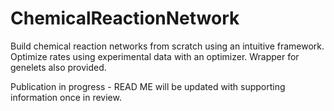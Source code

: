 # ChemicalReactionNetwork
Build chemical reaction networks from scratch using an intuitive framework. Optimize rates using experimental data with an optimizer. Wrapper for genelets also provided.

Publication in progress - READ ME will be updated with supporting information once in review.
